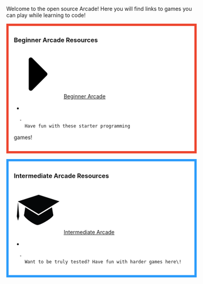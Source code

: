 Welcome to the open source Arcade\! Here you will find links to games
you can play while learning to
code\!

<div style="margin:0; margin-top:0px; margin-bottom:15px; margin-right:0px; border:6px solid #ed462f; padding:.3em 1em 1em 1em; background-color:#FFFFFF;">

### Beginner Arcade Resources

![Beginner\_Resource.png](../files/Beginner_Resource.png "../files/Beginner_Resource.png")
[Beginner Arcade](Beginner_Arcade.md)

  - 
    
      -   
        Have fun with these starter programming
games\!

  

</div>

<div style="margin:0; margin-top:0px; margin-bottom:15px; margin-right:0px; border:6px solid #2c9cfb; padding:.3em 1em 1em 1em; background-color:#FFFFFF;">

### Intermediate Arcade Resources

![ link=Intermediate Arcade|left|100px](../files/Intermediate_Resourcesicon.png
" link=Intermediate Arcade|left|100px") [Intermediate
Arcade](Intermediate_Arcade.md)

  - 
    
      -   
        Want to be truly tested? Have fun with harder games here\!

  

</div>
